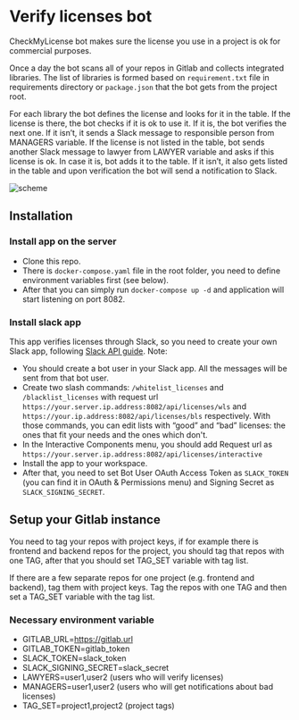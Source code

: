 # Verify licenses bot

CheckMyLicense bot makes sure the license you use in a project is ok for commercial purposes. 

Once a day the bot scans all of your repos in Gitlab and collects integrated libraries. The list of libraries is formed based on `requirement.txt` file in requirements directory or `package.json` that the bot gets from the project root. 

For each library the bot defines the license and looks for it in the table. If the license is there, the bot checks if it is ok to use it. If it is, the bot verifies the next one. If it isn’t, it sends a Slack message to responsible person from MANAGERS variable. If the license is not listed in the table, bot sends another Slack message to lawyer from LAWYER variable and asks if this license is ok. In case it is, bot adds it to the table. If it isn’t, it also gets listed in the table and upon verification the bot will send a notification to Slack.

![scheme](https://dvhb.com/check_my_licenses_scheme.png)

## Installation
### Install app on the server
* Clone this repo.
* There is `docker-compose.yaml` file in the root folder, you need to define environment variables first (see below).
* After that you can simply run `docker-compose up -d` and application will start listening on port 8082.

### Install slack app
This app verifies licenses through Slack, so you need to create your own Slack app, following [Slack API guide](https://api.slack.com/slack-apps#creating_apps).
Note:
* You should create a bot user in your Slack app. All the messages will be sent from that bot user.
* Create two slash commands: `/whitelist_licenses` and `/blacklist_licenses` with request url `https://your.server.ip.address:8082/api/licenses/wls` and `https://your.ip.address:8082/api/licenses/bls` respectively. With those commands, you can edit lists with “good” and “bad” licenses: the ones that fit your needs and the ones which don't.
* In the Interactive Components menu, you should add Request url as `https://your.server.ip.address:8082/api/licenses/interactive`
* Install the app to your workspace.
* After that, you need to set Bot User OAuth Access Token as `SLACK_TOKEN` (you can find it in OAuth & Permissions menu) and Signing Secret as `SLACK_SIGNING_SECRET`.
## Setup your Gitlab instance

You need to tag your repos with project keys, if for example there is frontend and backend repos for the project, you should tag that repos with one TAG, after that you should set TAG_SET variable with tag list.

If there are a few separate repos for one project (e.g. frontend and backend), tag them with project keys. Tag the repos with one TAG and then set a TAG_SET variable with the tag list.

### Necessary environment variable
- GITLAB_URL=https://gitlab.url
- GITLAB_TOKEN=gitlab_token
- SLACK_TOKEN=slack_token
- SLACK_SIGNING_SECRET=slack_secret
- LAWYERS=user1,user2 (users who will verify licenses)
- MANAGERS=user1,user2 (users who will get notifications about bad licenses)
- TAG_SET=project1,project2 (project tags)

